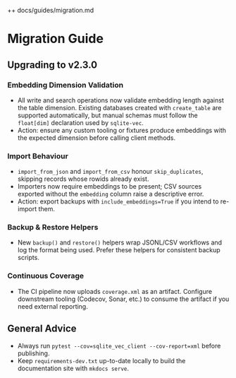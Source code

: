 ++ docs/guides/migration.md
# Migration Guide

## Upgrading to v2.3.0

### Embedding Dimension Validation

- All write and search operations now validate embedding length against the table
  dimension. Existing databases created with `create_table` are supported automatically,
  but manual schemas must follow the `float[dim]` declaration used by `sqlite-vec`.
- Action: ensure any custom tooling or fixtures produce embeddings with the expected
  dimension before calling client methods.

### Import Behaviour

- `import_from_json` and `import_from_csv` honour `skip_duplicates`, skipping records
  whose rowids already exist.
- Importers now require embeddings to be present; CSV sources exported without the
  `embedding` column raise a descriptive error.
- Action: export backups with `include_embeddings=True` if you intend to re-import them.

### Backup & Restore Helpers

- New `backup()` and `restore()` helpers wrap JSONL/CSV workflows and log the format
  being used. Prefer these helpers for consistent backup scripts.

### Continuous Coverage

- The CI pipeline now uploads `coverage.xml` as an artifact. Configure downstream
  tooling (Codecov, Sonar, etc.) to consume the artifact if you need external reporting.

## General Advice

- Always run `pytest --cov=sqlite_vec_client --cov-report=xml` before publishing.
- Keep `requirements-dev.txt` up-to-date locally to build the documentation site with
  `mkdocs serve`.

